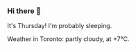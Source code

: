 ### Hi there :wave:

It's Thursday! I'm probably sleeping.

Weather in Toronto: partly cloudy, at +7°C.
